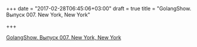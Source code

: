+++
date = "2017-02-28T06:45:06+03:00"
draft = true
title = "GolangShow. Выпуск 007. New York, New York"

+++

<p><a href="http://golangshow.com/episode/2015/07-23-007/">GolangShow. Выпуск 007. New York, New York</a></p>
